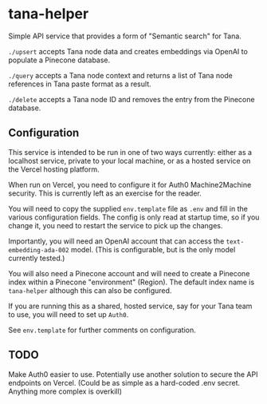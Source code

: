 # tana-helper

Simple API service that provides a form of "Semantic search" for Tana.

`./upsert` accepts Tana node data and creates
embeddings via OpenAI to populate a Pinecone database.

`./query` accepts a Tana node context and returns a list of 
Tana node references in Tana paste format as a result.

`./delete` accepts a Tana node ID and removes the entry from the
Pinecone database.

## Configuration

This service is intended to be run in one of two ways currently: either as a localhost service, private to your local machine, or as a hosted service on the Vercel hosting platform.

When run on Vercel, you need to configure it for Auth0 Machine2Machine security. This is currently left as an exercise for the reader.

You will need to copy the supplied `env.template` file as `.env` and fill in the various configuration fields. The config is only read at startup time, so if you change it, you need to restart the service to pick up the changes.

Importantly, you will need an OpenAI account that can access the `text-embedding-ada-002` model. (This is configurable, but is the only model currently tested.)

You will also need a Pinecone account and will need to create a Pinecone index within a Pinecone "environment" (Region). The default index name is `tana-helper` although this can also be configured.

If you are running this as a shared, hosted service, say for your Tana team to use, you will need to set up `Auth0`. 

See `env.template` for further comments on configuration.

## TODO

Make Auth0 easier to use.
Potentially use another solution to secure the API endpoints on Vercel.
(Could be as simple as a hard-coded .env secret. Anything more complex is overkill)